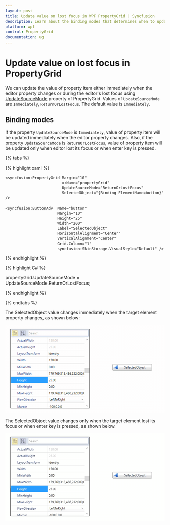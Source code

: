 ```yaml
---
layout: post
title: Update value on lost focus in WPF PropertyGrid | Syncfusion
description: Learn about the binding modes that determines when to update the values of property item in PropertyGrid control.
platform: wpf
control: PropertyGrid 
documentation: ug
---
```


# Update value on lost focus in PropertyGrid

We can update the value of property item either immediately when the editor property changes or during the editor's lost focus using [UpdateSourceMode](https://help.syncfusion.com/cr/wpf/Syncfusion.Windows.PropertyGrid.PropertyGrid.html#Syncfusion_Windows_PropertyGrid_PropertyGrid_UpdateSourceMode) property of PropertyGrid. Values of `UpdateSourceMode` are `Immediately`, `ReturnOrLostFocus`. The default value is `Immediately`.

## Binding modes 

 If the property `UpdateSourceMode` is `Immediately`, value of property item will be updated immediately when the editor property changes. Also, if the property `UpdateSourceMode` is `ReturnOrLostFocus`, value of property item will be updated only when editor lost its focus or when enter key is pressed.

{% tabs %}

{% highlight xaml %}

<Grid>
    <Grid.ColumnDefinitions>
        <ColumnDefinition Width="0.6*"/>
        <ColumnDefinition Width="0.4*"/>
    </Grid.ColumnDefinitions>

    <syncfusion:PropertyGrid Margin="10" 
                             x:Name="propertyGrid"
                             UpdateSourceMode="ReturnOrLostFocus" 
                             SelectedObject="{Binding ElementName=button}" />
    
    <syncfusion:ButtonAdv  Name="button" 
                           Margin="10" 
                           Height="25" 
                           Width="200" 
                           Label="SelectedObject"
                           HorizontalAlignment="Center" 
                           VerticalAlignment="Center"
                           Grid.Column="1" 
                           syncfusion:SkinStorage.VisualStyle="Default" />
</Grid>

{% endhighlight %}

{% highlight C# %}

propertyGrid.UpdateSourceMode = UpdateSourceMode.ReturnOrLostFocus;

{% endhighlight %}

{% endtabs %}

The SelectedObject value changes immediately when the target element property changes, as shown below:

![Wpf PropertyGrid selected object value changes immediately](Binding-with-any-object_images/wpf-propertygrid-updatesourcemode-immediately.gif)

The SelectedObject value changes only when the target element lost its focus or when enter key is pressed, as shown below.

![Wpf PropertyGrid selected object value changes during editor lost focus](Binding-with-any-object_images/wpf-propertygrid-updatesourcemode-lost-focus.gif)